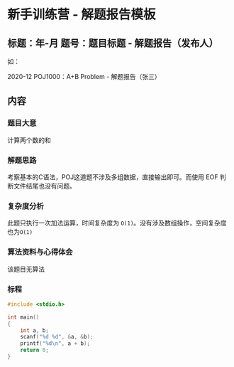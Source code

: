# 新手训练营 - 解题报告模板

## 标题：年-月 题号：题目标题 - 解题报告（发布人）
如：

2020-12 POJ1000：A+B Problem - 解题报告（张三）

## 内容

### 题目大意
计算两个数的和
### 解题思路
考察基本的C语法，POJ这道题不涉及多组数据，直接输出即可。而使用 EOF 判断文件结尾也没有问题。

### 复杂度分析
此题只执行一次加法运算，时间复杂度为 `O(1)`。没有涉及数组操作，空间复杂度也为`O(1)`

### 算法资料与心得体会
该题目无算法

### 标程
```C++
#include <stdio.h>

int main()
{
    int a, b;
    scanf("%d %d", &a, &b);
    printf("%d\n", a + b);
    return 0;
}
```